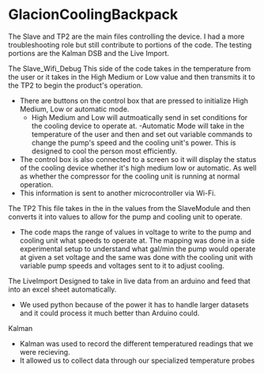# GlacionCoolingBackpack
The Slave and TP2 are the main files controlling the device. I had a more troubleshooting role but still contribute to portions of the code.
The testing portions are the Kalman DSB and the Live Import. 


The Slave_Wifi_Debug 
This side of the code takes in the temperature from the user or it takes in the High Medium or Low value and then transmits it to the TP2 to begin the product's operation. 
- There are buttons on the control box that are pressed to initialize High Medium, Low or automatic mode. 
  - High Medium and Low will autmoatically send in set conditions for the cooling device to operate at. 
  -Automatic Mode will take in the temperature of the user and then and set out variable commands to change the pump's speed and the cooling unit's power. This is designed to cool the person most efficiently. 
- The control box is also connected to  a screen so it will display the status of the cooling device whether it's high medium low or automatic. As well as whether the compressor for the cooling unit is running at normal operation. 
- This information is sent to another microcontroller via Wi-Fi.
 
 The TP2
 This file takes in the in the values from the SlaveModule and then converts it into values to allow for the pump and cooling unit to operate.
- The code maps the range of values in voltage to write to the pump and cooling unit what speeds to operate at. The mapping was done in a side experimental setup to understand what gal/min the pump would operate at given a set voltage and the same was done with the cooling unit with variable pump speeds and voltages sent to it to adjust cooling.

The LiveImport
 Designed to take in live data from an arduino and feed that into an excel sheet automatically. 
 - We used python because of the power it has to handle larger datasets and it could process it much better than Arduino could. 
 
 Kalman
 - Kalman was used to record the different temperatured readings that we were recieving. 
 - It allowed us to collect data through our specialized temperature probes
